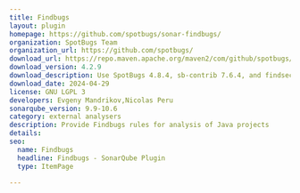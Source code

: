 ```yaml
---
title: Findbugs
layout: plugin
homepage: https://github.com/spotbugs/sonar-findbugs/
organization: SpotBugs Team
organization_url: https://github.com/spotbugs/
download_url: https://repo.maven.apache.org/maven2/com/github/spotbugs/sonar-findbugs-plugin/4.2.9/sonar-findbugs-plugin-4.2.9.jar
download_version: 4.2.9
download_description: Use SpotBugs 4.8.4, sb-contrib 7.6.4, and findsecbugs 1.13.0
download_date: 2024-04-29
license: GNU LGPL 3
developers: Evgeny Mandrikov,Nicolas Peru
sonarqube_version: 9.9-10.6
category: external analysers
description: Provide Findbugs rules for analysis of Java projects
details: 
seo:
  name: Findbugs
  headline: Findbugs - SonarQube Plugin
  type: ItemPage

---
```

